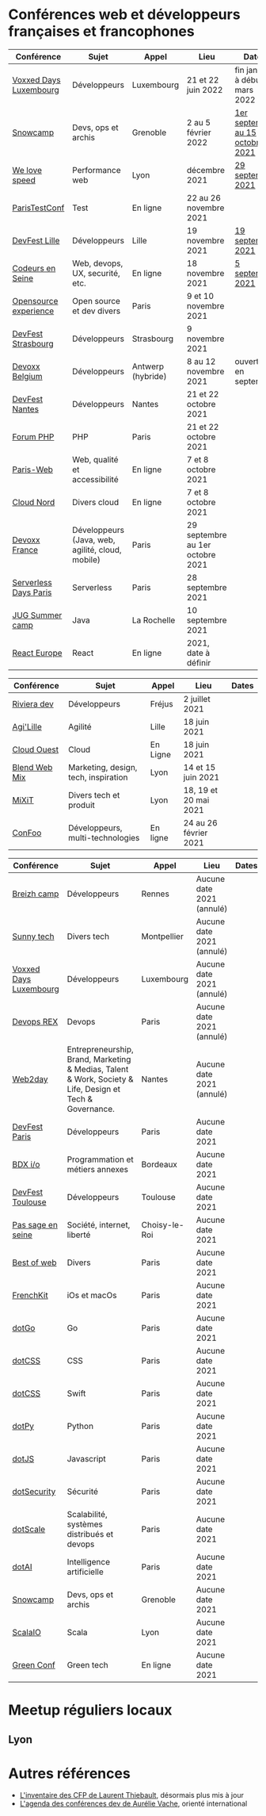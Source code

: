 # Conférences web et développeurs françaises et francophones

| Conférence | Sujet | Appel | Lieu | Dates |
| ---------- | ----- | ----- | ---- | ----- |
| [Voxxed Days Luxembourg](https://luxembourg.voxxeddays.com/en/) | Développeurs                             | Luxembourg    | 21 et 22 juin 2022               | fin janvier à début mars 2022 |
| [Snowcamp](https://snowcamp.io/fr/)                     | Devs, ops et archis                              | Grenoble      | 2 au 5 février 2022              | [1er septembre au 15 octobre 2021](https://conference-hall.io/public/event/CHD1tsd1qEQHYy8Pe9om) |
| [We love speed](https://www.welovespeed.com/2021/)      | Performance web                                  | Lyon          | décembre 2021                    | [29 septembre 2021](https://www.welovespeed.com/2021/cfp) |
| [ParisTestConf](https://paristestconf.com)              | Test                                             | En ligne      | 22 au 26 novembre 2021           | |
| [DevFest Lille](https://devfest.gdglille.org)           | Développeurs                                     | Lille         | 19 novembre 2021                 | [19 septembre 2021](https://conference-hall.io/public/event/AFtTtSMq1NY4tnK2gMg1) |
| [Codeurs en Seine](https://www.codeursenseine.com/2021) |  Web, devops, UX, securité, etc.                 | En ligne      | 18 novembre 2021                 | [5 septembre 2021](https://conference-hall.io/public/event/vscnEPlRHldY7dKQOXGU) |
| [Opensource experience](https://www.opensource-experience.com/) | Open source et dev divers                | Paris         | 9 et 10 novembre 2021            | |
| [DevFest Strasbourg](https://devfest.gdgstrasbourg.fr)  | Développeurs                                     | Strasbourg    | 9 novembre 2021                  | |
| [Devoxx Belgium](https://devoxx.be)                     | Développeurs                                     | Antwerp (hybride) | 8 au 12 novembre 2021        | ouverture en septembre |
| [DevFest Nantes](https://devfest2021.gdgnantes.com/fr/) | Développeurs                                     | Nantes        | 21 et 22 octobre 2021            | |
| [Forum PHP](https://event.afup.org)                     | PHP                                              | Paris         | 21 et 22 octobre 2021            | |
| [Paris-Web](https://www.paris-web.fr/2021/)             | Web, qualité et accessibilité                    | En ligne      | 7 et 8 octobre 2021              | |
| [Cloud Nord](https://cloudnord.fr)                      | Divers cloud                                     | En ligne      | 7 et 8 octobre 2021              | |
| [Devoxx France](https://www.devoxx.fr)                  | Développeurs (Java, web, agilité, cloud, mobile) | Paris         | 29 septembre au 1er octobre 2021 | |
| [Serverless Days Paris](https://paris.serverlessdays.io/fr/) | Serverless                                  | Paris         | 28 septembre 2021                | |
| [JUG Summer camp](https://www.jugsummercamp.org/edition/12) | Java                                         | La Rochelle   | 10 septembre 2021                | |
| [React Europe](https://www.react-europe.org/)           | React                                            | En ligne      | 2021, date à définir             | |


| Conférence | Sujet | Appel | Lieu | Dates |
| ---------- | ----- | ----- | ---- | ----- |
| [Riviera dev](https://rivieradev.fr)                    | Développeurs                                     | Fréjus        | 2 juillet 2021                   | |
| [Agi'Lille](https://agilille.fr)                        | Agilité                                          | Lille         | 18 juin 2021                     | |
| [Cloud Ouest](https://cloudouest.fr)                    | Cloud                                            | En Ligne      | 18 juin 2021                     | |
| [Blend Web Mix](https://www.blendwebmix.com)            | Marketing, design, tech, inspiration             | Lyon          | 14 et 15 juin 2021               | |
| [MiXiT](https://mixitconf.org)                          | Divers tech et produit                           | Lyon          | 18, 19 et 20 mai 2021            | |
| [ConFoo](https://confoo.ca/fr/yul2021)                  | Développeurs, multi-technologies                 | En ligne      | 24 au 26 février 2021            | |

| Conférence | Sujet | Appel | Lieu | Dates |
| ---------- | ----- | ----- | ---- | ----- |
| [Breizh camp](https://www.breizhcamp.org)               | Développeurs                                     | Rennes        | Aucune date 2021 (annulé)        | |
| [Sunny tech](https://sunny-tech.io)                     | Divers tech                                      | Montpellier   | Aucune date 2021 (annulé)        | |
| [Voxxed Days Luxembourg](https://luxembourg.voxxeddays.com/en/) | Développeurs                             | Luxembourg    | Aucune date 2021 (annulé)        | |
| [Devops REX](https://www.devopsrex.fr)                  | Devops                                           | Paris         | Aucune date 2021 (annulé)        | |
| [Web2day](https://web2day.co)                           | Entrepreneurship, Brand, Marketing & Medias, Talent & Work, Society & Life, Design et Tech & Governance. | Nantes | Aucune date 2021 (annulé) | |
| [DevFest Paris](https://devfest.gdgparis.com)           | Développeurs                                     | Paris         | Aucune date 2021                 | |
| [BDX i/o](https://www.bdxio.fr)                         | Programmation et métiers annexes                 | Bordeaux      | Aucune date 2021                 | |
| [DevFest Toulouse](https://devfesttoulouse.fr)          | Développeurs                                     | Toulouse      | Aucune date 2021                 | |
| [Pas sage en seine](https://passageenseine.fr)          | Société, internet, liberté                       | Choisy-le-Roi | Aucune date 2021                 | |
| [Best of web](https://www.bestofweb.paris)              | Divers                                           | Paris         | Aucune date 2021                 | |
| [FrenchKit](https://frenchkit.fr)                       | iOs et macOs                                     | Paris         | Aucune date 2021                 | |
| [dotGo](https://www.dotgo.eu)                           | Go                                               | Paris         | Aucune date 2021                 | |
| [dotCSS](https://www.dotcss.eu)                         | CSS                                              | Paris         | Aucune date 2021                 | |
| [dotCSS](https://www.dotswift.eu)                       | Swift                                            | Paris         | Aucune date 2021                 | |
| [dotPy](https://www.dotpy.eu)                           | Python                                           | Paris         | Aucune date 2021                 | |
| [dotJS](https://www.dotjs.eu)                           | Javascript                                       | Paris         | Aucune date 2021                 | |
| [dotSecurity](https://www.dotsecurity.eu)               | Sécurité                                         | Paris         | Aucune date 2021                 | |
| [dotScale](https://www.dotscale.eu)                     | Scalabilité, systèmes distribués et devops       | Paris         | Aucune date 2021                 | |
| [dotAI](https://www.dotai.eu)                           | Intelligence artificielle                        | Paris         | Aucune date 2021                 | |
| [Snowcamp](https://snowcamp.io/fr/)                     | Devs, ops et archis                              | Grenoble      | Aucune date 2021                 | |
| [ScalaIO](https://scala.io)                             | Scala                                            | Lyon          | Aucune date 2021                 | |
| [Green Conf](http://greenconf.io)                       | Green tech                                       | En ligne      | Aucune date 2021                 | |





# Meetup réguliers locaux

## Lyon

# Autres références

* [L'inventaire des CFP de Laurent Thiebault](https://github.com/lauthieb/awesome-cfp), désormais plus mis à jour
* [L'agenda des conférences dev de Aurélie Vache](https://github.com/lauthieb/awesome-cfp), orienté international
